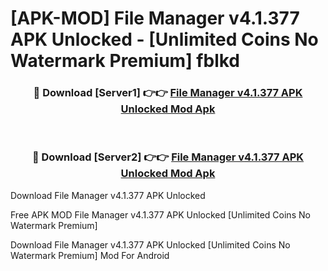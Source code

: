 # [APK-MOD] File Manager v4.1.377 APK Unlocked - [Unlimited Coins No Watermark Premium] fblkd



<div align="center">
<h3>🔴 Download [Server1] 👉👉 <a href="https://momento.my/?title=File_Manager_v4.1.377_APK_Unlocked">File Manager v4.1.377 APK Unlocked Mod Apk</a></h3><br>

<h3>🔴 Download [Server2] 👉👉 <a href="https://momento.my/?title=File_Manager_v4.1.377_APK_Unlocked">File Manager v4.1.377 APK Unlocked Mod Apk</a></h3>
</div>



Download File Manager v4.1.377 APK Unlocked 

Free APK MOD File Manager v4.1.377 APK Unlocked [Unlimited Coins No Watermark Premium]

Download File Manager v4.1.377 APK Unlocked [Unlimited Coins No Watermark Premium] Mod For Android
